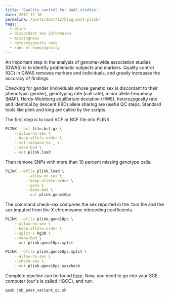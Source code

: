 ```yaml
---
title: 'Quality control for GWAS studies'
date: 2017-12-16
permalink: /posts/2017/12/blog-post-plink/
tags:
  - plink
  - discordant sex informaion
  - missingness
  - heterozygosity rate
  - runs of homozygosity
---
```

An important step in the analysis of genome-wide association studies (GWAS) is to identify problematic subjects and markers. Quality control  (QC) in GWAS removes markers and individuals, and greatly increases the accuracy of findings.

Checking for gender (individuals whose genetic sex is discordant to their phenotypic gender), genotyping rate (call rate), minor allele frequency (MAF), Hardy-Weinberg equilibrium deviation (HWE), heterozygosity rate and identical by descent (IBD) allele sharing are useful QC steps. Standard tools like plink and king are called by the scripts.

The first step is to load VCF or BCF file into PLINK.

```bash
PLINK --bcf file.bcf.gz \
	--allow-no-sex \
	--keep-allele-order \
	--vcf-idspace-to _ \
	--make-bed \
	--out plink.load
```
Then remove SNPs with more than 10 percent missing genotype calls.
```bash
PLINK --bfile plink.load \
         --allow-no-sex \
         --keep-allele-order \
         --geno \
         --make-bed \
         --out plink.geno10pc
```
The command check-sex compares the sex reported in the .fam file and the sex imputed from the X chromosome inbreeding coefficients.
```bash
PLINK --bfile plink.geno10pc \
	--allow-no-sex \
	--keep-allele-order \
	--split-x hg38 \
	--make-bed \
	--out plink.geno10pc.split

PLINK --bfile plink.geno10pc.split \
	--allow-no-sex \
	--check-sex \
	--out plink.geno10pc.sexcheck

```
Complete pipeline can be found [here](https://bitbucket.org/adinasarapu/clustercomputing/src/6bad66b2e4ce1f98d3392cb4af7cbf37bb08f73f/job_post_variant_qc.sh).
Now, you need to go into your SGE computer (our's is called HGCC), and run:
```bash 
qsub job_post_variant_qc.sh
```
